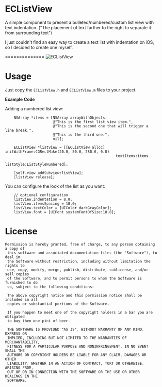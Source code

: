 ECListView
==============

A simple component to present a bulleted/numbered/custom list view with text indentation.
("The placement of text farther to the right to separate it from surrounding text") 

I just couldn't find an easy way to create a text list with indentation on iOS, so I decided to create one myself.


==============
![ECListView](https://github.com/eyalc/ECListView/raw/master/ECListView/ss.png)

Usage
==============

Just copy the ```ECListView.h``` and ```ECListView.m``` files to your project.  
  
  
**Example Code**  

Adding a numbered list view:
```
    NSArray *items = [NSArray arrayWithObjects:
                      @"This is the first list view item.",
                      @"This is the second one that will trigger a line break.",
                      @"This is the third one.",
                      nil];  
                      
    ECListView *listView = [[ECListView alloc] initWithFrame:CGRectMake(20.0, 50.0, 280.0, 0.0)
                                                   textItems:items
                                                   listStyle:ListStyleNumbered];  
  
    [self.view addSubview:listView];
    [listView release];
```
  
You can configure the look of the list as you want:  
```
    // optional configuration
    listView.indentation = 8.0;
    listView.itemsSpacing = 10.0;
    listView.textColor = [UIColor darkGrayColor];
    listView.font = [UIFont systemFontOfSize:18.0];
```

**License**
==============

```
Permission is hereby granted, free of charge, to any person obtaining a copy of
 this software and associated documentation files (the "Software"), to deal in
 the Software without restriction, including without limitation the rights to
 use, copy, modify, merge, publish, distribute, sublicense, and/or sell copies
 of the Software, and to permit persons to whom the Software is furnished to do
 so, subject to the following conditions:

 The above copyright notice and this permission notice shall be included in all
 copies or substantial portions of the Software.

 If you happen to meet one of the copyright holders in a bar you are obligated
 to buy them one pint of beer.

 THE SOFTWARE IS PROVIDED "AS IS", WITHOUT WARRANTY OF ANY KIND, EXPRESS OR
 IMPLIED, INCLUDING BUT NOT LIMITED TO THE WARRANTIES OF MERCHANTABILITY,
 FITNESS FOR A PARTICULAR PURPOSE AND NONINFRINGEMENT. IN NO EVENT SHALL THE
 AUTHORS OR COPYRIGHT HOLDERS BE LIABLE FOR ANY CLAIM, DAMAGES OR OTHER
 LIABILITY, WHETHER IN AN ACTION OF CONTRACT, TORT OR OTHERWISE, ARISING FROM,
 OUT OF OR IN CONNECTION WITH THE SOFTWARE OR THE USE OR OTHER DEALINGS IN THE
 SOFTWARE.
 ```



